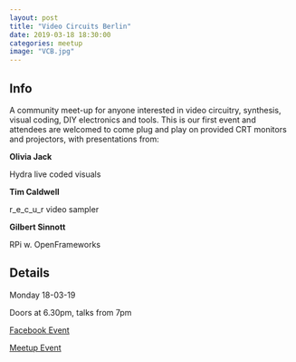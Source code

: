 ```yaml
---
layout: post
title: "Video Circuits Berlin"
date: 2019-03-18 18:30:00
categories: meetup
image: "VCB.jpg"
---
```


## Info

A community meet-up for anyone interested in video circuitry, synthesis, visual coding, DIY electronics and tools.  This is our first event and attendees are welcomed to come plug and play on provided CRT monitors and projectors, with presentations from:

**Olivia Jack**

Hydra live coded visuals

**Tim Caldwell**

r_e_c_u_r video sampler

**Gilbert Sinnott**

RPi w. OpenFrameworks


## Details

Monday 18-03-19

Doors at 6.30pm, talks from 7pm

[Facebook Event](https://www.facebook.com/events/561950717614203/)

[Meetup Event](https://www.facebook.com/events/561950717614203/)